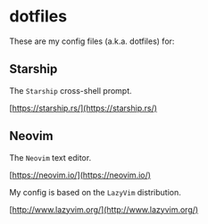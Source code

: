 # dotfiles
These are my config files (a.k.a. dotfiles) for:

## Starship
The `Starship` cross-shell prompt.

[https://starship.rs/](https://starship.rs/)

## Neovim
The `Neovim` text editor.

[https://neovim.io/](https://neovim.io/)

My config is based on the `LazyVim` distribution.

[http://www.lazyvim.org/](http://www.lazyvim.org/)

